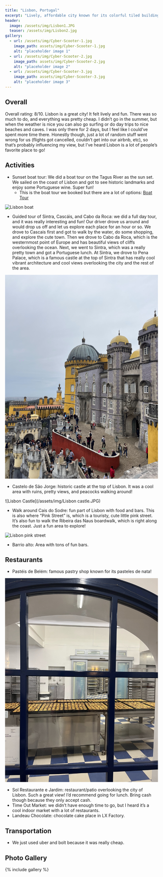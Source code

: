 ```yaml
---
title: "Lisbon, Portugal"
excerpt: "Lively, affordable city known for its colorful tiled buildings and its hills with stunning views."
header:
  image: /assets/img/Lisbon1.JPG
  teaser: /assets/img/Lisbon2.jpg
gallery:
  - url: /assets/img/Cyber-Scooter-1.jpg
    image_path: assets/img/Cyber-Scooter-1.jpg
    alt: "placeholder image 1"
  - url: /assets/img/Cyber-Scooter-2.jpg
    image_path: assets/img/Cyber-Scooter-2.jpg
    alt: "placeholder image 2"
  - url: /assets/img/Cyber-Scooter-3.jpg
    image_path: assets/img/Cyber-Scooter-3.jpg
    alt: "placeholder image 3"
---
```


## Overall
Overall rating: 8/10. Lisbon is a great city! It felt lively and fun. There was so much to do, and everything was pretty cheap. I didn’t go in the summer, but when the weather is nice you can also go surfing or do day trips to nice beaches and caves. I was only there for 2 days, but I feel like I could’ve spent more time there. Honestly though, just a lot of random stuff went wrong for us (flights got cancelled, couldn’t get into our airbnb, etc), so that’s probably influencing my view, but I’ve heard Lisbon is a lot of people’s favorite place to go!

## Activities
* Sunset boat tour: We did a boat tour on the Tagus River as the sun set. We sailed on the coast of Lisbon and got to see historic landmarks and enjoy some Portuguese wine. Super fun!
  * This is the boat tour we booked but there are a lot of options: [Boat Tour](https://www.viator.com/tours/Lisbon/Sunset-Sailing-with-snacks-and-drinks/d538-174931P1)

![Lisbon boat](/assets/img/LisbonBoat.JPG)

* Guided tour of Sintra, Cascáis, and Cabo da Roca: we did a full day tour, and it was really interesting and fun! Our driver drove us around and would drop us off and let us explore each place for an hour or so. We drove to Cascais first and got to walk by the water, do some shopping, and explore the cute town. Then we drove to Cabo da Roca, which is the westernmost point of Europe and has beautiful views of cliffs overlooking the ocean. Next, we went to Sintra, which was a really pretty town and got a Portuguese lunch. At Sintra, we drove to Pena Palace, which is a famous castle at the top of Sintra that has really cool vibrant architecture and cool views overlooking the city and the rest of the area.

![Lisbon Palace](/assets/img/LisbonPalace.HEIC)

* Castelo de São Jorge: historic castle at the top of Lisbon. It was a cool area with ruins, pretty views, and peacocks walking around!

![Lisbon Castle](/assets/img/Lisbon castle.JPG)

* Walk around Cais do Sodre: fun part of Lisbon with food and bars. This is also where “Pink Street” is, which is a touristy, cute little pink street. It’s also fun to walk the Ribeira das Naus boardwalk, which is right along the coast. Just a fun area to explore!

![Lisbon pink street](/assets/img/LisbonPink.JPG)

* Barrio alto: Area with tons of fun bars.


## Restaurants
* Pastéis de Belém: famous pastry shop known for its pasteles de nata!

![Lisbon Pastry](/assets/img/LisbonPastry.HEIC)

* Sol Restaurante e Jardim: restaurant/patio overlooking the city of Lisbon. Such a great view! I’d recommend going for lunch. Bring cash though because they only accept cash.
* Time Out Market: we didn’t have enough time to go, but I heard it’s a cool indoor market with a lot of restaurants.
* Landeau Chocolate: chocolate cake place in LX Factory.

## Transportation
* We just used uber and bolt because it was really cheap.


## Photo Gallery
{% include gallery %}
